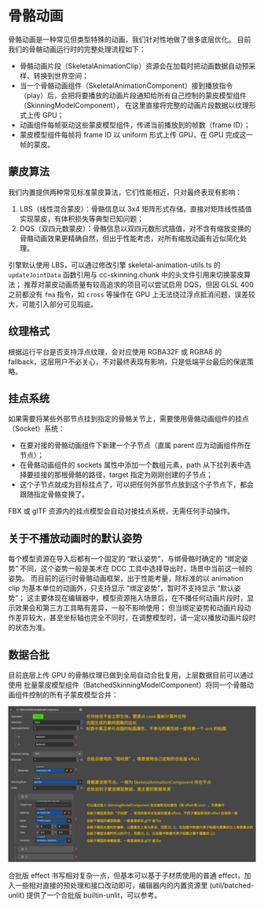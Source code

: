 
# 骨骼动画

骨骼动画是一种常见但类型特殊的动画，我们针对性地做了很多底层优化。
目前我们的骨骼动画运行时的完整处理流程如下：
* 骨骼动画片段（SkeletalAnimationClip）资源会在加载时把动画数据自动预采样、转换到世界空间；
* 当一个骨骼动画组件（SkeletalAnimationComponent）接到播放指令（play）后，会把将要播放的动画片段通知给所有自己控制的蒙皮模型组件（SkinningModelComponent），
  在这里直接将完整的动画片段数据以纹理形式上传 GPU；
* 动画组件每帧驱动这些蒙皮模型组件，传递当前播放到的帧数（frame ID）；
* 蒙皮模型组件每帧将 frame ID 以 uniform 形式上传 GPU，在 GPU 完成这一帧的蒙皮。

## 蒙皮算法

我们内置提供两种常见标准蒙皮算法，它们性能相近，只对最终表现有影响：

1. LBS（线性混合蒙皮）：骨骼信息以 3x4 矩阵形式存储，直接对矩阵线性插值实现蒙皮，有体积损失等典型已知问题；
3. DQS（双四元数蒙皮）：骨骼信息以双四元数形式插值，对不含有缩放变换的骨骼动画效果更精确自然，但出于性能考虑，对所有缩放动画有近似简化处理。

引擎默认使用 LBS，可以通过修改引擎 skeletal-animation-utils.ts 的 `updateJointData` 函数引用与 cc-skinning.chunk 中的头文件引用来切换蒙皮算法；
推荐对蒙皮动画质量有较高追求的项目可以尝试启用 DQS，但因 GLSL 400 之前都没有 `fma` 指令，如 `cross` 等操作在 GPU 上无法绕过浮点抵消问题，误差较大，可能引入部分可见瑕疵。

## 纹理格式

根据运行平台是否支持浮点纹理，会对应使用 RGBA32F 或 RGBA8 的 fallback，这层用户不必关心，不对最终表现有影响，只是低端平台最后的保底策略。

## 挂点系统

如果需要将某些外部节点挂到指定的骨骼关节上，需要使用骨骼动画组件的挂点（Socket）系统：
* 在要对接的骨骼动画组件下新建一个子节点（直属 parent 应为动画组件所在节点）；
* 在骨骼动画组件的 sockets 属性中添加一个数组元素，path 从下拉列表中选择要挂接的那根骨骼的路径，target 指定为刚刚创建的子节点；
* 这个子节点就成为目标挂点了，可以把任何外部节点放到这个子节点下，都会跟随指定骨骼变换了。

FBX 或 glTF 资源内的挂点模型会自动对接挂点系统，无需任何手动操作。

## 关于不播放动画时的默认姿势
每个模型资源在导入后都有一个固定的 “默认姿势”，与绑骨骼时确定的 “绑定姿势” 不同，这个姿势一般是美术在 DCC 工具中选择导出时，场景中当前这一帧的姿势。
而目前的运行时骨骼动画框架，出于性能考量，除标准的以 animation clip 为基本单位的动画外，只支持显示 “绑定姿势”，暂时不支持显示 “默认姿势”；
这主要体现在编辑器中，模型资源拖入场景后，在不播任何动画片段时，显示效果会和第三方工具略有差异，一般不影响使用；
但当绑定姿势和动画片段动作差异较大，甚至坐标轴也完全不同时，在调整模型时，请一定以播放动画片段时的状态为准。

## 数据合批

目前底层上传 GPU 的骨骼纹理已做到全局自动合批复用，上层数据目前可以通过使用 批量蒙皮模型组件（BatchedSkinningModelComponent）将同一个骨骼动画组件控制的所有子蒙皮模型合并：

![](batched-skinning-model-component.png)

合批版 effect 书写相对复杂一点，但基本可以基于子材质使用的普通 effect，加入一些相对直接的预处理和接口改动即可，编辑器内的内置资源里 (util/batched-unlit) 提供了一个合批版 builtin-unlit，可以参考。
